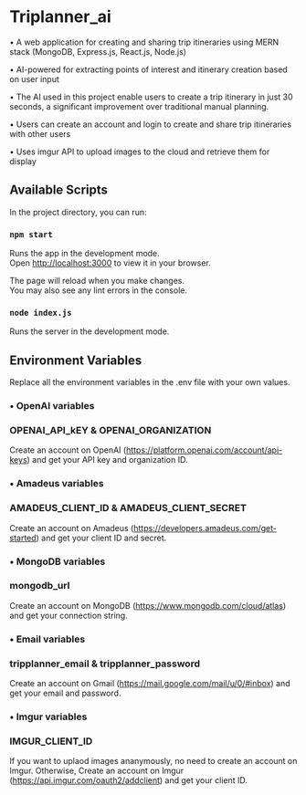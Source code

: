 # Triplanner_ai
•	A web application for creating and sharing trip itineraries using MERN stack (MongoDB, Express.js, React.js, Node.js)

•	AI-powered for extracting points of interest and itinerary creation based on user input

•	The AI used in this project enable users to create a trip itinerary in just 30 seconds, a significant improvement over traditional manual planning.

•	Users can create an account and login to create and share trip itineraries with other users

• Uses imgur API to upload images to the cloud and retrieve them for display

## Available Scripts

In the project directory, you can run:

### `npm start`

Runs the app in the development mode.\
Open [http://localhost:3000](http://localhost:3000) to view it in your browser.

The page will reload when you make changes.\
You may also see any lint errors in the console.

### `node index.js`
Runs the server in the development mode.

<!-- replace all the env variables -->
## Environment Variables
Replace all the environment variables in the .env file with your own values.
### •	OpenAI variables
### OPENAI_API_kEY & OPENAI_ORGANIZATION
Create an account on OpenAI (https://platform.openai.com/account/api-keys) and get your API key and organization ID.
### •	Amadeus variables
### AMADEUS_CLIENT_ID & AMADEUS_CLIENT_SECRET
Create an account on Amadeus (https://developers.amadeus.com/get-started) and get your client ID and secret.
### •	MongoDB variables
### mongodb_url
Create an account on MongoDB (https://www.mongodb.com/cloud/atlas) and get your connection string.
### •	Email variables
### tripplanner_email & tripplanner_password
Create an account on Gmail (https://mail.google.com/mail/u/0/#inbox) and get your email and password.
### •	Imgur variables
### IMGUR_CLIENT_ID
If you want to uplaod images ananymously, no need to create an account on Imgur. Otherwise,
Create an account on Imgur (https://api.imgur.com/oauth2/addclient) and get your client ID.